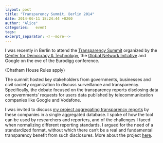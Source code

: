 ```yaml
---
layout: post
title: "Transparency Summit, Berlin 2014"
date: 2014-06-11 18:24:44 +0200
author: "Alice"
categories:   event
tags:         
excerpt_separator: <!--more-->
---
```

I was recently in Berlin to attend the [Transparency Summit](https://cdt.org/blog/human-rights-and-surveillance-governments-must-comply-with-their-transparency-obligations/) organized by the [Center for Democracy & Technology](https://cdt.org/), the [Global Network Initiative](https://www.globalnetworkinitiative.org/) and Google on the eve of the Eurodigg conference.

(Chatham House Rules apply)

The summit hosted key stakeholders from governments, businesses and civil society organization to discuss surveillance and transparency. Specifically, the debate focused on the transparency reports disclosing data on governments’ requests for users data published by telecommunication companies like Google and Vodafone.

I was invited to discuss [my project aggregating transparency reports](/works/2014/04/18/transparency-DB) by these companies in a single aggregated database. I spoke of how the tool can be used by researchers and reporters, and of the challenges I faced when normalizing different reporting standards. I argued for the need of a standardized format, without which there can’t be a real and fundamental transparency benefit from such disclosures. More about the project [here](/works/2014/04/18/transparency-DB).